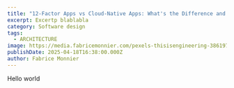 ```yaml
---
title: "12-Factor Apps vs Cloud-Native Apps: What's the Difference and Why It Matters"
excerpt: Excertp blablabla
category: Software design
tags:
  - ARCHITECTURE
image: https://media.fabricemonnier.com/pexels-thisisengineering-3861972.jpg
publishDate: 2025-04-18T16:38:00.000Z
author: Fabrice Monnier
---
```

Hello world
